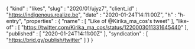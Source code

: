 {
  "kind" : "likes",
  "slug" : "2020/01/ujyz7",
  "client_id" : "https://indigenous.realize.be",
  "date" : "2020-01-24T14:11:00Z",
  "h" : "h-entry",
  "properties" : {
    "name" : [ "Like of @Kirika_ma_cos's tweet" ],
    "like-of" : [ "https://twitter.com/Kirika_ma_cos/status/1220003011331645440" ],
    "published" : [ "2020-01-24T14:11:00Z" ],
    "syndication" : [ "https://brid.gy/publish/twitter" ]
  }
}
